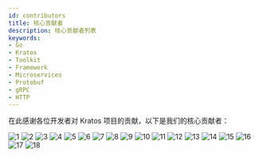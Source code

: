 ```yaml
---
id: contributors
title: 核心贡献者
description: 核心贡献者列表
keywords:
- Go
- Kratos
- Toolkit
- Framework
- Microservices
- Protobuf
- gRPC
- HTTP
---
```


在此感谢各位开发者对 Kratos 项目的贡献，以下是我们的核心贡献者：

<img src="/images/contributors/1.png" alt="1" />
<img src="/images/contributors/2.png" alt="2" />
<img src="/images/contributors/3.png" alt="3" />
<img src="/images/contributors/4.png" alt="4" />
<img src="/images/contributors/5.png" alt="5" />
<img src="/images/contributors/6.png" alt="6" />
<img src="/images/contributors/7.png" alt="7" />
<img src="/images/contributors/8.png" alt="8" />
<img src="/images/contributors/9.png" alt="9" />
<img src="/images/contributors/10.png" alt="10" />
<img src="/images/contributors/11.png" alt="11" />
<img src="/images/contributors/12.png" alt="12" />
<img src="/images/contributors/13.png" alt="13" />
<img src="/images/contributors/14.png" alt="14" />
<img src="/images/contributors/15.png" alt="15" />
<img src="/images/contributors/16.png" alt="16" />
<img src="/images/contributors/17.png" alt="17" />
<img src="/images/contributors/18.png" alt="18" />
